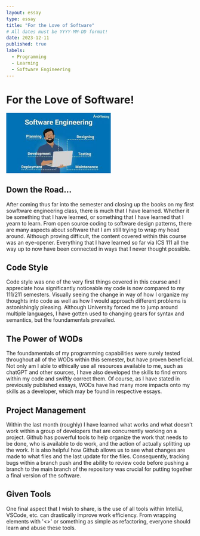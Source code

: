 ```yaml
---
layout: essay
type: essay
title: "For the Love of Software"
# All dates must be YYYY-MM-DD format!
date: 2023-12-11
published: true
labels:
  - Programming
  - Learning
  - Software Engineering
---
```


# For the Love of Software!

<img width="280" class="rounded float-start pe-4" src="../img/swe.jfif" alt="Software Engineering"/>

## Down the Road...

After coming thus far into the semester and closing up the books on my first sowftware engineering class, there is much that I have learned. Whether it be something that I have learned, or something that I have learned that I yearn to learn.
From open source coding to software design patterns, there are many aspects about software that I am still trying to wrap my head around. Although proving difficult, the content covered within this course was an eye-opener. 
Everything that I have learned so far via ICS 111 all the way up to now have been connected in ways that I never thought possible.

## Code Style

Code style was one of the very first things covered in this course and I appreciate how significantly noticeable my code is now compared to my 111/211 semesters. Visually seeing the change in way of how I organize my thoughts into code as well as how I would approach different problems is astonishingly pleasing.
Although University forced me to jump around multiple languages, I have gotten used to changing gears for syntax and semantics, but the foundamentals prevailed.

## The Power of WODs

The foundamentals of my programming capabilities were surely tested throughout all of the WODs within this semester, but have proven beneficial. Not only am I able to ethically use all resources available to me, such as chatGPT and other sources, I have also developed the skills to find errors within my code and swiftly correct them. Of course, as I have stated in previously published essays, WODs have had many more impacts onto my skills as a developer, which may be found in respective essays.

## Project Management

Within the last month (roughly) I have learned what works and what doesn't work within a group of developers that are concurrently working on a project. Github has powerful tools to help organize the work that needs to be done, who is available to do work, and the action of actually splitting up the work. It is also helpful how Github allows us to see what changes are made to what files and the last update for the files. Consequently, tracking bugs within a branch push and the ability to review code before pushing a branch to the main branch of the repository was crucial for putting together a final version of the software.

## Given Tools

One final aspect that I wish to share, is the use of all tools within IntelliJ, VSCode, etc. can drastically improve work efficiency. From wrapping elements with '<>' or something as simple as refactoring, everyone should learn and abuse these tools.
